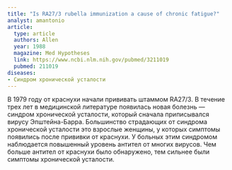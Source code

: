 ```yaml
---
title: "Is RA27/3 rubella immunization a cause of chronic fatigue?"
analyst: amantonio
article:
  type: article
  authors: Allen
  year: 1988
  magazine: Med Hypotheses
  link: https://www.ncbi.nlm.nih.gov/pubmed/3211019
  pubmed: 211019
diseases:
- Синдром хронической усталости
---
```


В 1979 году от краснухи начали прививать штаммом RA27/3. В течение трех лет в медицинской литературе появилась новая болезнь — синдром хронической усталости, который сначала приписывался вирусу Эпштейна-Барра.
Большинство страдающих от синдрома хронической усталости это взрослые женщины, у которых симптомы появились после прививки от краснухи.
У больных этим синдромом наблюдается повышенный уровень антител от многих вирусов.
Чем больше антител от краснухи было обнаружено, тем сильнее были симптомы хронической усталости.
